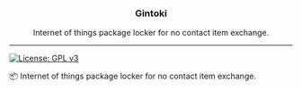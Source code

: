 <p align="center">
  <h3 align="center">Gintoki</h3>
  <p align="center">Internet of things package locker for no contact item exchange.</p>
</p>

---

[![License: GPL v3](https://img.shields.io/badge/License-GPLv3-blue.svg)](https://www.gnu.org/licenses/gpl-3.0)

📦 Internet of things package locker for no contact item exchange.
